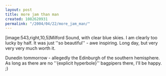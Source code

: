 ```yaml
---
layout: post
title: more jam than man
created: 1082620931
permalink: "/2004/04/22/more_jam_man/"
---
```

[image:543,right,10,5]Milford Sound, with clear blue skies.  I am clearly too lucky by half.  It was just ''so beautiful'' - awe inspiring.  Long day, but very very very much worth it.

Dunedin tommorrow - allegedly the Edinburgh of the southern hemisphere.  As long as there are no ''{explicit hyperbole}'' bagpipers there, I'll be happy.  ;)
